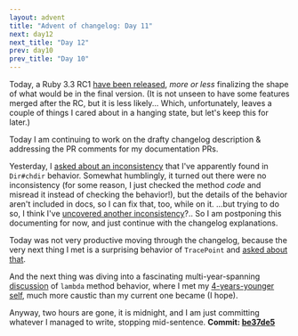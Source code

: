```yaml
---
layout: advent
title: "Advent of changelog: Day 11"
next: day12
next_title: "Day 12"
prev: day10
prev_title: "Day 10"
---
```


Today, a Ruby 3.3 RC1 [have been released](https://www.ruby-lang.org/en/news/2023/12/11/ruby-3-3-0-rc1-released/), _more or less_ finalizing the shape of what would be in the final version. (It is not unseen to have some features merged after the RC, but it is less likely... Which, unfortunately, leaves a couple of things I cared about in a hanging state, but let's keep this for later.)

Today I am continuing to work on the drafty changelog description & addressing the PR comments for my documentation PRs.

Yesterday, I [asked about an inconsistency](https://bugs.ruby-lang.org/issues/20056) that I've apparently found in `Dir#chdir` behavior. Somewhat humblingly, it turned out there were no inconsistency (for some reason, I just checked the method _code_ and misread it instead of checking the behavior!), but the details of the behavior aren't included in docs, so I can fix that, too, while on it. ...but trying to do so, I think I've [uncovered another inconsistency](https://bugs.ruby-lang.org/issues/20056#note-3)?.. So I am postponing this documenting for now, and just continue with the changelog explanations.

Today was not very productive moving through the changelog, because the very next thing I met is a surprising behavior of `TracePoint` and [asked about that](https://bugs.ruby-lang.org/issues/20059).

And the next thing was diving into a fascinating multi-year-spanning [discussion](https://bugs.ruby-lang.org/issues/15973) of `lambda` method behavior, where I met my [4-years-younger self](https://bugs.ruby-lang.org/issues/15973#note-41), much more caustic than my current one became (I hope).

Anyway, two hours are gone, it is midnight, and I am just committing whatever I managed to write, stopping mid-sentence. **Commit: [be37de5](https://github.com/rubyreferences/rubychanges/commit/be37de5)**
